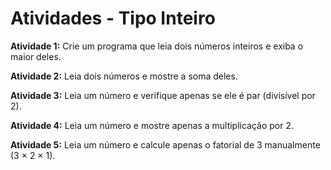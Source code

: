 # Atividades - Tipo Inteiro

**Atividade 1:** Crie um programa que leia dois números inteiros e exiba o maior deles.

**Atividade 2:** Leia dois números e mostre a soma deles.

**Atividade 3:** Leia um número e verifique apenas se ele é par (divisível por 2).

**Atividade 4:** Leia um número e mostre apenas a multiplicação por 2.

**Atividade 5:** Leia um número e calcule apenas o fatorial de 3 manualmente (3 × 2 × 1).
